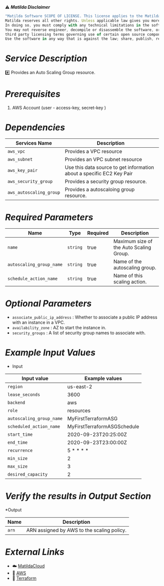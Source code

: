:warning: ***Matilda Disclaimer***
```javascript
"Matilda Software SCOPE OF LICENSE. This license applies to the Matilda cloud product. The software is licensed, not sold. This agreement only gives you some rights to use the software. 
Matilda reserves all other rights. Unless applicable law gives you more rights despite this limitation, you may use the software only as expressly permitted in this agreement. 
In doing so, you must comply with any technical limitations in the software that only allow you to use it in certain ways. 
You may not reverse engineer, decompile or disassemble the software, or otherwise attempt to derive the source code for the software except and solely to the extent required by 
third party licensing terms governing use of certain open source components that may be included in the software; remove, minimize, block or modify any notices of Matilda or its suppliers in the software; 
Use the software in any way that is against the law; share, publish, rent or lease the software, or provide the software as a offering for others to use."
```

# *Service Description*
:hash: Provides an Auto Scaling Group resource.

# *Prerequisites*
1. AWS Account (user - access-key, secret-key )

# *Dependencies*
| **Services Name**        | **Description**                                                      |
|--------------------------|----------------------------------------------------------------------|
| `aws_vpc`                | Provides a VPC resource                                              |
| `aws_subnet`             | Provides an VPC subnet resource                                      |
| `aws_key_pair`           | Use this data source to get information about a specific EC2 Key Pair|
| `aws_security_group`     | Provides a security group resource.                                  |
| `aws_autoscaling_group`     | Provides a autoscaloing group resource.                                  |


# *Required Parameters*
| Name | Type | Required | Description |
| --- | --- | --- | --- |
| `name` | `string` | true |  Maximum size of the Auto Scaling Group. |
| `autoscaling_group_name` | `string` | true|  Name of the autoscaling group. |
| `schedule_action_name` | `string` | true |  Name of this scaling action. |




# *Optional Parameters*
* `associate_public_ip_address` : 	 Whether to associate a public IP address with an instance in a VPC.
* `availability_zone` :	AZ to start the instance in.
* `security_groups` : A list of security group names to associate with.


# *Example Input Values*
* Input

| Input value                       | Example values                                                                           |
|-----------------------------------|------------------------------------------------------------------------------------------|
| `region`                             | us-east-2                                                                    | 
| `lease_seconds`                   | 3600                                                                                 |
| `backend`                        | aws                                             |
| `role`                        | resources                                |
| `autoscaling_group_name`                        | MyFirstTerraformASG                                    |
| `scheduled_action_name`                        | MyFirstTerraformASGSchedule                                              |
| `start_time`                        | 2020-09-23T20:25:00Z                                   |
| `end_time`                        | 2020-09-23T23:00:00Z                                           |
| `recurrence`                        | 5 * * * *                        |
| `min_size`                        | 2                        |
| `max_size`                        | 3                        |
| `desired_capacity`                        | 2                        |
                   


# *Verify the results in Output Section*
*Output

| Name | Description |
| ------------- | ------------- |
| `arn` | ARN assigned by AWS to the scaling policy. |






# *External Links*
* :cloud: [MatildaCloud](https://www.matildacloud.com/docs/ "Matildacloud")
* :link: [AWS](https://aws.amazon.com/console/)
* :link: [Terraform](https://registry.terraform.io/providers/hashicorp/aws/latest/docs/resources/autoscaling_policy#attributes-reference)